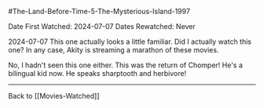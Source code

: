#The-Land-Before-Time-5-The-Mysterious-Island-1997

Date First Watched:  2024-07-07
Dates Rewatched:  Never

2024-07-07
This one actually looks a little familiar.  Did I actually watch this one?  In any case, Akity is streaming a marathon of these movies.

No, I hadn't seen this one either.  This was the return of Chomper!  He's a bilingual kid now.  He speaks sharptooth and herbivore!

---
Back to [[Movies-Watched]]